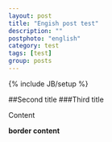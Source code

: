 ```yaml
---
layout: post
title: "Engish post test"
description: ""
postphoto: "english"
category: test
tags: [test]
group: posts
---
```

{% include JB/setup %}

##Second title
###Third title

Content

**border content**
